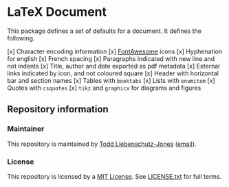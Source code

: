 # LaTeX Document

This package defines a set of defaults for a document. It defines the following.

[x] Character encoding information
[x] [FontAwesome](https://fontawesome.com/) icons
[x] Hyphenation for english
[x] French spacing
[x] Paragraphs indicated with new line and not indents
[x] Title, author and date exported as pdf metadata
[x] External links indicated by icon, and not coloured square
[x] Header with horizontal bar and section names
[x] Tables with `booktabs`
[x] Lists with `enumitem`
[x] Quotes with `csquotes`
[x] `tikz` and `graphicx` for diagrams and figures

## Repository information

### Maintainer

This repository is maintained by [Todd Liebenschutz-Jones](https://www.toddljones.me) ([email](mailto:dev@toddljones.me)).

### License

This repository is licensed by a [MIT License](https://tldrlegal.com/license/mit-license).
See [LICENSE.txt](https://github.com/toddlj/latex-default-document/blob/master/LICENSE.txt) for full terms.
